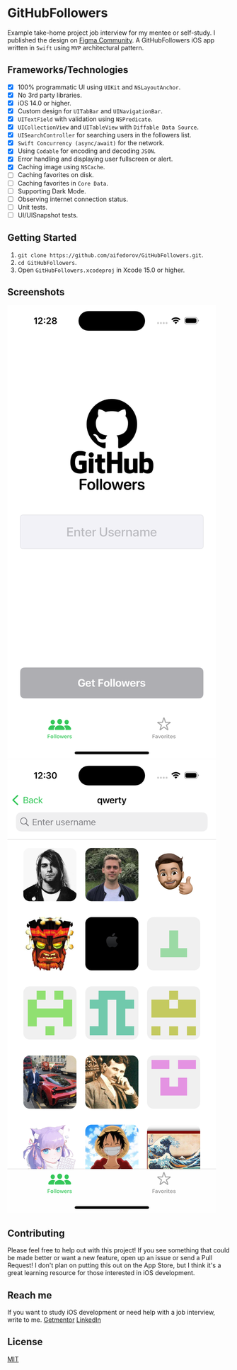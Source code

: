 # GitHubFollowers

Example take-home project job interview for my mentee or self-study.
I published the design on [Figma Community](figma.com/@aifedorov).
A GitHubFollowers iOS app written in `Swift` using `MVP` architectural pattern.

## Frameworks/Technologies

- [x] 100% programmatic UI using `UIKit` and `NSLayoutAnchor`.
- [x] No 3rd party libraries.
- [x] iOS 14.0 or higher.
- [x] Custom design for `UITabBar` and `UINavigationBar`.
- [x] `UITextField` with validation using `NSPredicate`.
- [x] `UICollectionView` and `UITableView` with `Diffable Data Source`.
- [x] `UISearchController` for searching users in the followers list.
- [x] `Swift Concurrency (async/await)` for the network.
- [x] Using `Codable` for encoding and decoding `JSON`.
- [x] Error handling and displaying user fullscreen or alert.
- [x] Caching image using `NSCache`.
- [ ] Caching favorites on disk.
- [ ] Caching favorites in `Core Data`.
- [ ] Supporting Dark Mode.
- [ ] Observing internet connection status.
- [ ] Unit tests.
- [ ] UI/UISnapshot tests.

## Getting Started

1. `git clone https://github.com/aifedorov/GitHubFollowers.git`.
2. `cd GitHubFollowers`.
3. Open `GitHubFollowers.xcodeproj` in Xcode 15.0 or higher.

## Screenshots

![Search Screen](Resources/search_screenshot.png)
![Search Result Scree](Resources/search_result_screenshot.png)

## Contributing

Please feel free to help out with this project! If you see something that could be made better or want a new feature, open up an issue or send a Pull Request! I don't plan on putting this out on the App Store, but I think it's a great learning resource for those interested in iOS development.

## Reach me

If you want to study iOS development or need help with a job interview, write to me.
[Getmentor](https://getmentor.dev/mentor/aleksandr-fedorov-1631) 
[LinkedIn](https://www.linkedin.com/in/alexandr-fedorov/)

## License
[MIT](LICENSE)